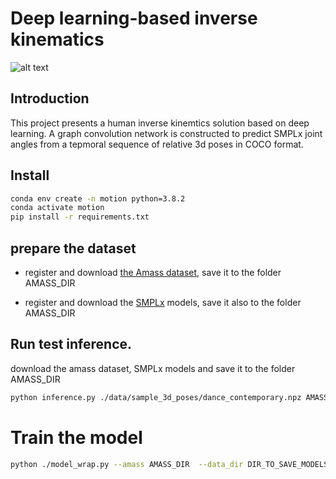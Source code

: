 # Deep learning-based inverse kinematics

![alt text](./data/teaser.gif "Columns left-to-right, Left: 3d keypoints. Rigth: reconstructed animation")

## Introduction
This project presents a human inverse kinemtics solution based on deep learning. 
A graph convolution network is constructed to predict SMPLx joint angles from a tepmoral
sequence of relative 3d poses in COCO format.

## Install
```bash
conda env create -n motion python=3.8.2
conda activate motion
pip install -r requirements.txt
```

## prepare the dataset
- register and download [the Amass dataset](https://amass.is.tue.mpg.de/), save it to the folder AMASS_DIR

- register and download the [SMPLx](https://smpl-x.is.tue.mpg.de/) models, save it also to the folder AMASS_DIR

## Run test inference.
download the amass dataset, SMPLx models and save it to the folder AMASS_DIR
```bash
python inference.py ./data/sample_3d_poses/dance_contemporary.npz AMASS_DIR
```

# Train the model
```bash
python ./model_wrap.py --amass AMASS_DIR  --data_dir DIR_TO_SAVE_MODELS --smpl_mean ./data/smpl/smpl_mean_params.npz
```


